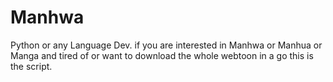 # Manhwa
Python or any Language Dev. if you are interested in Manhwa or Manhua or Manga and tired of or want to download the whole webtoon in a go this is the script.
